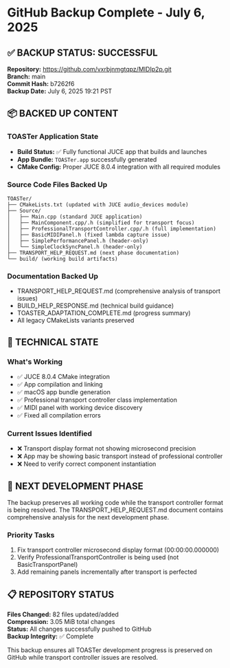 # GitHub Backup Complete - July 6, 2025

## ✅ BACKUP STATUS: SUCCESSFUL

**Repository:** https://github.com/vxrbjnmgtqpz/MIDIp2p.git  
**Branch:** main  
**Commit Hash:** b7262f6  
**Backup Date:** July 6, 2025 19:21 PST  

## 📦 BACKED UP CONTENT

### TOASTer Application State
- **Build Status:** ✅ Fully functional JUCE app that builds and launches
- **App Bundle:** `TOASTer.app` successfully generated
- **CMake Config:** Proper JUCE 8.0.4 integration with all required modules

### Source Code Files Backed Up
```
TOASTer/
├── CMakeLists.txt (updated with JUCE audio_devices module)
├── Source/
│   ├── Main.cpp (standard JUCE application)
│   ├── MainComponent.cpp/.h (simplified for transport focus)
│   ├── ProfessionalTransportController.cpp/.h (full implementation)
│   ├── BasicMIDIPanel.h (fixed lambda capture issue)
│   ├── SimplePerformancePanel.h (header-only)
│   └── SimpleClockSyncPanel.h (header-only)
├── TRANSPORT_HELP_REQUEST.md (next phase documentation)
└── build/ (working build artifacts)
```

### Documentation Backed Up
- TRANSPORT_HELP_REQUEST.md (comprehensive analysis of transport issues)
- BUILD_HELP_RESPONSE.md (technical build guidance)
- TOASTER_ADAPTATION_COMPLETE.md (progress summary)
- All legacy CMakeLists variants preserved

## 🔧 TECHNICAL STATE

### What's Working
- ✅ JUCE 8.0.4 CMake integration
- ✅ App compilation and linking
- ✅ macOS app bundle generation
- ✅ Professional transport controller class implementation
- ✅ MIDI panel with working device discovery
- ✅ Fixed all compilation errors

### Current Issues Identified
- ❌ Transport display format not showing microsecond precision
- ❌ App may be showing basic transport instead of professional controller
- ❌ Need to verify correct component instantiation

## 🎯 NEXT DEVELOPMENT PHASE

The backup preserves all working code while the transport controller format is being resolved. The TRANSPORT_HELP_REQUEST.md document contains comprehensive analysis for the next development phase.

### Priority Tasks
1. Fix transport controller microsecond display format (00:00:00.000000)
2. Verify ProfessionalTransportController is being used (not BasicTransportPanel)
3. Add remaining panels incrementally after transport is perfected

## 📋 REPOSITORY STATUS

**Files Changed:** 82 files updated/added  
**Compression:** 3.05 MiB total changes  
**Status:** All changes successfully pushed to GitHub  
**Backup Integrity:** ✅ Complete

This backup ensures all TOASTer development progress is preserved on GitHub while transport controller issues are resolved.
